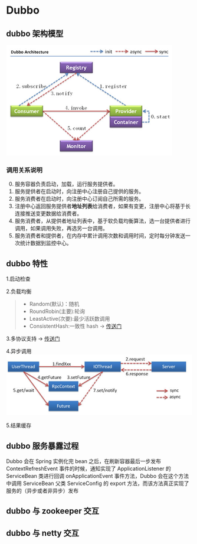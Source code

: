# Dubbo

## dubbo 架构模型

![dubbo架构模型](../.vuepress/public/javadubboarchitecture.jpg)

### 调用关系说明

0. 服务容器负责启动，加载，运行服务提供者。
1. 服务提供者在启动时，向注册中心注册自己提供的服务。
1. 服务消费者在启动时，向注册中心订阅自己所需的服务。
1. 注册中心返回服务提供者**地址列表**给消费者，如果有变更，注册中心将基于长连接推送变更数据给消费者。
1. 服务消费者，从提供者地址列表中，基于软负载均衡算法，选一台提供者进行调用，如果调用失败，再选另一台调用。
1. 服务消费者和提供者，在内存中累计调用次数和调用时间，定时每分钟发送一次统计数据到监控中心。

## dubbo 特性

1.启动检查

2.负载均衡

> - Random(默认)：随机
> - RoundRobin(主要):轮询
> - LeastActive(次要):最少活跃数调用
> - ConsistentHash:一致性 hash -> [传送门](../points/consistentHashing.md)

3.多协议支持 -> [传送门]()

4.异步调用
![dubbo异步调用](../.vuepress/public/javadubboyibudiaoyong.png)

5.结果缓存

## dubbo 服务暴露过程

Dubbo 会在 Spring 实例化完 bean 之后，在刷新容器最后一步发布 ContextRefreshEvent 事件的时候，通知实现了 ApplicationListener 的 ServiceBean 类进行回调 onApplicationEvent 事件方法，Dubbo 会在这个方法中调用 ServiceBean 父类 ServiceConfig 的 export 方法，而该方法真正实现了服务的（异步或者非异步）发布

## dubbo 与 zookeeper 交互

## dubbo 与 netty 交互










<comment-comment/>